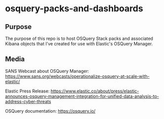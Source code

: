 # osquery-packs-and-dashboards
## Purpose
The purpose of this repo is to host OSQuery Stack packs and associated Kibana objects that I've created for use with Elastic's OSQuery Manager. 

## Media

SANS Webcast about OSQuery Manager: https://www.sans.org/webcasts/operationalize-osquery-at-scale-with-elastic/

Elastic Press Release: https://www.elastic.co/about/press/elastic-announces-osquery-management-integration-for-unified-data-analysis-to-address-cyber-threats

OSQuery documentation: https://osquery.io/